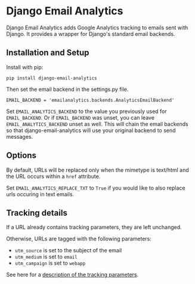 Django Email Analytics
====

Django Email Analytics adds Google Analytics tracking to emails sent with Django. It provides a wrapper for Django's standard email backends.

Installation and Setup
----

Install with pip:

    pip install django-email-analytics

Then set the email backend in the settings.py file.

    EMAIL_BACKEND = 'emailanalytics.backends.AnalyticsEmailBackend'

Set `EMAIL_ANALYTICS_BACKEND` to the value you previously used for `EMAIL_BACKEND`. Or if `EMAIL_BACKEND` was unset, you can leave `EMAIL_ANALYTICS_BACKEND` unset as well. This will chain the email backends so that django-email-analytics will use your original backend to send messages.

Options
----

By default, URLs will be replaced only when the mimetype is text/html and the URL occurs within a `href` attribute.

Set `EMAIL_ANALYTICS_REPLACE_TXT` to `True` if you would like to also replace urls occuring in text emails.


Tracking details
----

If a URL already contains tracking parameters, they are left unchanged.

Otherwise, URLs are tagged with the following parameters:

* `utm_source` is set to the subject of the email
* `utm_medium` is set to `email`
* `utm_campaign` is set to `webapp`

See here for a [description of the tracking parameters](https://support.google.com/analytics/answer/1033867?rd=2).
